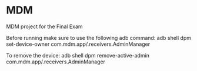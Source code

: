 # MDM
MDM project for the Final Exam

Before running make sure to use the following adb command:
adb shell dpm set-device-owner com.mdm.app/.receivers.AdminManager

To remove the device:
adb shell dpm remove-active-admin com.mdm.app/.receivers.AdminManager
